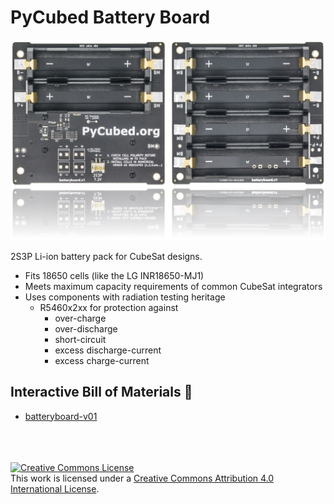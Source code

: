 # PyCubed Battery Board

<p align="middle">
  <img width="700" src="https://github.com/pycubed/documentation/blob/master/images/PyCubed_batteryboard-v01.jpg">
</p>

2S3P Li-ion battery pack for CubeSat designs.
   - Fits 18650 cells (like the LG INR18650-MJ1)
   - Meets maximum capacity requirements of common CubeSat integrators
   - Uses components with radiation testing heritage
      - R5460x2xx for protection against
         - over-charge 
         - over-discharge
         - short-circuit
         - excess discharge-current
         - excess charge-current

## Interactive Bill of Materials 🛒
- [batteryboard-v01](https://pycubed.github.io/hardware/batteryboard-v01)

<br>
<br>
<br>
<a rel="license" href="http://creativecommons.org/licenses/by/4.0/"><img alt="Creative Commons License" style="border-width:0" src="https://i.creativecommons.org/l/by/4.0/88x31.png" /></a><br />This work is licensed under a <a rel="license" href="http://creativecommons.org/licenses/by/4.0/">Creative Commons Attribution 4.0 International License</a>.
